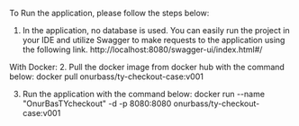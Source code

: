 To Run the application, please follow the steps below:

1. In the application, no database is used. You can easily run the project in your IDE 
and utilize Swagger to make requests to the application using the following link.
   http://localhost:8080/swagger-ui/index.html#/
 
With Docker:
2. Pull the docker image from docker hub with the command below:
docker pull onurbass/ty-checkout-case:v001

3. Run the application with the command below:
docker run --name "OnurBasTYcheckout"  -d -p 8080:8080 onurbass/ty-checkout-case:v001

